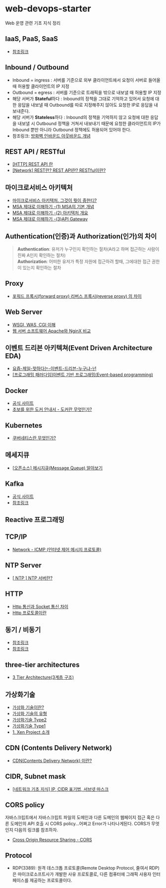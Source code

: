 # web-devops-starter
Web 운영 관련 기초 지식 정리

## IaaS, PaaS, SaaS
* [참조링크](https://wodonggun.github.io/wodonggun.github.io/study/IaaS,-PaaS,-SaaS.html)

## Inbound / Outbound
* Inbound = ingress : 서버를 기준으로 외부 클라이언트에서 요청이 서버로 들어올 때 허용할 클라이언트의 IP 지정  
* Outbound = egress : 서버를 기준으로 트래픽을 밖으로 내보낼 때 허용할 IP 지정  
* 해당 서버가 **Stateful**하다 : Inbound의 정책을 그대로 기억하고 있어서 요청에 대한 응답을 내보낼 때 Outbound를 따로 지정해주지 않아도 요청한 IP로 응답을 내보내준다.
* 해당 서버가 **Stateless**하다 : Inbound의 정책을 기억하지 않고 요청에 대한 응답을 내보낼 시 Outbound 정책을 거쳐서 내보내기 때문에 요청한 클라이언트의 IP가 Inbound 뿐만 아니라 Outbound 정책에도 허용되어 있어야 한다.
* 참조링크: [방화벽 인바운드 아웃바운드 개념](https://m.blog.naver.com/PostView.nhn?blogId=blogpyh&logNo=220731762459&proxyReferer=https:%2F%2Fwww.google.com%2F)

## REST API / RESTful
* [[HTTP] REST API 란](https://velog.io/@wlsdud2194/HTTP-REST-API-%EB%9E%80)
* [[Network] REST란? REST API란? RESTful이란?](https://gmlwjd9405.github.io/2018/09/21/rest-and-restful.html)

## 마이크로서비스 아키텍처
* [마이크로서비스 아키텍처. 그것이 뭣이 중헌디?](http://guruble.com/%EB%A7%88%EC%9D%B4%ED%81%AC%EB%A1%9C%EC%84%9C%EB%B9%84%EC%8A%A4microservice-%EC%95%84%ED%82%A4%ED%85%8D%EC%B2%98-%EA%B7%B8%EA%B2%83%EC%9D%B4-%EB%AD%A3%EC%9D%B4-%EC%A4%91%ED%97%8C%EB%94%94/)
* [MSA 제대로 이해하기 -(1) MSA의 기본 개념](https://velog.io/@tedigom/MSA-%EC%A0%9C%EB%8C%80%EB%A1%9C-%EC%9D%B4%ED%95%B4%ED%95%98%EA%B8%B0-1-MSA%EC%9D%98-%EA%B8%B0%EB%B3%B8-%EA%B0%9C%EB%85%90-3sk28yrv0e)
* [MSA 제대로 이해하기 -(2) 아키텍처 개요](https://velog.io/@tedigom/MSA-%EC%A0%9C%EB%8C%80%EB%A1%9C-%EC%9D%B4%ED%95%B4%ED%95%98%EA%B8%B0-2-MSA-Outer-Architecure)
* [MSA 제대로 이해하기 -(3)API Gateway](https://velog.io/@tedigom/MSA-%EC%A0%9C%EB%8C%80%EB%A1%9C-%EC%9D%B4%ED%95%B4%ED%95%98%EA%B8%B0-3API-Gateway-nvk2kf0zbj)

## Authentication(인증)과 Authorization(인가)의 차이
> **Authentication**: 유저가 누구인지 확인하는 절차(A라고 하며 접근하는 사람이 진짜 A인지 확인하는 절차)   
> **Authorization**: 어떠한 유저가 특정 자원에 접근하려 할때, 그에대한 접근 권한이 있는지 확인하는 절차

## Proxy
* [포워드 프록시(forward proxy) 리버스 프록시(reverse proxy) 의 차이](https://www.lesstif.com/system-admin/forward-proxy-reverse-proxy-21430345.html)

## Web Server
* [WSGI, WAS, CGI 이해](https://brownbears.tistory.com/350)
* [웹 서버 소프트웨어 Apache와 NginX 비교](https://cntechsystems.tistory.com/24)

## 이벤트 드리븐 아키텍쳐(Event Driven Architecture EDA)
* [요즘-제일-핫하다는-이벤트-드리븐-누구냐-넌](https://news.samsung.com/kr/%EC%9A%94%EC%A6%98-%EC%A0%9C%EC%9D%BC-%ED%95%AB%ED%95%98%EB%8B%A4%EB%8A%94-%EC%9D%B4%EB%B2%A4%ED%8A%B8-%EB%93%9C%EB%A6%AC%EB%B8%90-%EB%88%84%EA%B5%AC%EB%83%90-%EB%84%8C)
* [[프로그래밍 패러다임]이벤트 기반 프로그래밍(Event-based programming)](https://kamang-it.tistory.com/entry/%ED%94%84%EB%A1%9C%EA%B7%B8%EB%9E%98%EB%B0%8D-%ED%8C%A8%EB%9F%AC%EB%8B%A4%EC%9E%84%EC%9D%B4%EB%B2%A4%ED%8A%B8-%EA%B8%B0%EB%B0%98-%ED%94%84%EB%A1%9C%EA%B7%B8%EB%9E%98%EB%B0%8DEvent-based-programming)

## Docker
* [공식 사이트](https://www.docker.com/)
* [초보를 위한 도커 안내서 - 도커란 무엇인가?](https://subicura.com/2017/01/19/docker-guide-for-beginners-1.html)

## Kubernetes
* [쿠버네티스란 무엇인가?](https://kubernetes.io/ko/docs/concepts/overview/what-is-kubernetes/)

## 메세지큐
* [[오픈소스] 메시지큐(Message Queue) 알아보기](https://12bme.tistory.com/176)

## Kafka
* [공식 사이트](https://kafka.apache.org/)
* [참조링크](https://taetaetae.github.io/2017/11/02/what-is-kafka/)

## Reactive 프로그래밍

## TCP/IP
* [Network - ICMP (인터넷 제어 메시지 프로토콜)](https://hack-cracker.tistory.com/124)

## NTP Server
* [[ NTP ] NTP 서버란?](https://aorica.tistory.com/46)

## HTTP
* [Http 통신과 Socket 통신 차이](https://mangkyu.tistory.com/48)
* [Http 프로토콜이란](https://gmlwjd9405.github.io/2019/04/17/what-is-http-protocol.html)

## 동기 / 비동기
* [참조링크](https://tech.peoplefund.co.kr/2017/08/02/non-blocking-asynchronous-concurrency.html)   
* [참조링크](https://leeph.tistory.com/24)

## three-tier architectures
* [3 Tier Architecture(3계층 구조)](http://blog.naver.com/PostView.nhn?blogId=limoremo&logNo=220073573980)   

## 가상화기술
* [가상화 기술이란?](https://selfish-developer.com/entry/%EA%B0%80%EC%83%81%ED%99%94-%EA%B8%B0%EC%88%A0%EC%9D%B4%EB%9E%80?category=825819)   
* [가상화 기술의 유형](https://selfish-developer.com/entry/%EA%B0%80%EC%83%81%ED%99%94-%EA%B8%B0%EC%88%A0%EC%9D%98-%EC%9C%A0%ED%98%95?category=825819)   
* [가상화기술 Type2](https://selfish-developer.com/entry/%EA%B0%80%EC%83%81%ED%99%94%EA%B8%B0%EC%88%A0-Type2?category=825819)   
* [가상화기술 Type1](https://selfish-developer.com/entry/%EA%B0%80%EC%83%81%ED%99%94-%EA%B8%B0%EC%88%A0-Type1?category=825819)   
* [1. Xen Project 소개](https://selfish-developer.com/entry/1-Xen-Project-%EC%86%8C%EA%B0%9C?category=825819)  

## CDN (Contents Delivery Network)
* [CDN(Contents Delivery Network) 이란?](https://goddaehee.tistory.com/173)   

## CIDR, Subnet mask
* [[네트워크 기초 지식] IP, CIDR 표기법, 서브넷 마스크](https://cjwoov.tistory.com/27)   

## CORS policy
자바스크립트에서 자바스크립트 파일의 도메인과 다른 도메인의 웹페이지 접근 혹은 다른 도메인의 API 호출 시 CORS policy...어쩌고 Error가 나타나게된다.
CORS가 무엇인지 다음의 링크를 참조하자.
* [Cross Origin Resource Sharing - CORS](https://homoefficio.github.io/2015/07/21/Cross-Origin-Resource-Sharing/)

## Protocol
* RDP(3389): 원격 데스크톱 프로토콜(Remote Desktop Protocol, 줄여서 RDP)은 마이크로소프트사가 개발한 사유 프로토콜로, 다른 컴퓨터에 그래픽 사용자 인터페이스를 제공하는 프로토콜이다.

